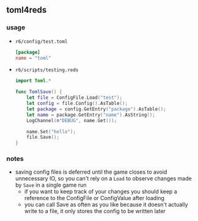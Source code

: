 ## toml4reds

### usage
- `r6/config/test.toml`
    ```toml
    [package]
    name = "toml"
    ```

- `r6/scripts/testing.reds`
    ```swift
    import Toml.*

    func TomlSave() {
        let file = ConfigFile.Load("test");
        let config = file.Config().AsTable();
        let package = config.GetEntry("package").AsTable();
        let name = package.GetEntry("name").AsString();
        LogChannel(n"DEBUG", name.Get());

        name.Set("hello");
        file.Save();
    }
    ```

### notes
- saving config files is deferred until the game closes to avoid unnecessary IO, so you can't rely on a `Load` to observe changes made by `Save` in a single game run
  - if you want to keep track of your changes you should keep a reference to the ConfigFile or ConfigValue after loading
  - you can call Save as often as you like because it doesn't actually write to a file, it only stores the config to be written later
